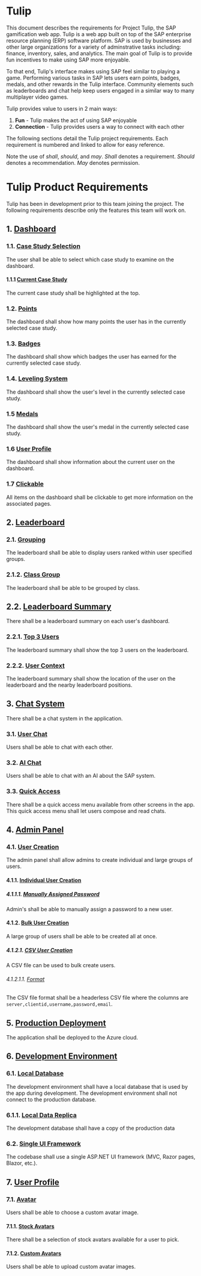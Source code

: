 # Tulip 

This document describes the requirements for Project Tulip, the
SAP gamification web app. Tulip is a web app built on top of the
SAP enterprise resource planning (ERP) software platform. SAP is
used by businesses and other large organizations for a variety
of adminstrative tasks including: finance, inventory,
sales, and analytics. The main goal of Tulip is to provide fun
incentives to make using SAP more enjoyable.

To that end, Tulip's interface makes using SAP feel similar to 
playing a game. Performing various tasks in SAP lets users earn 
points, badges, medals, and other rewards in the Tulip interface.
Community elements such as leaderboards and chat
help keep users engaged in a similar way to many multiplayer
video games. 

Tulip provides value to users in 2 main ways:
1. **Fun** - Tulip makes the act of using SAP enjoyable 
2. **Connection** - Tulip provides users a way to connect with each other 

The following sections detail the Tulip project requirements. Each 
requirement is numbered and linked to allow for easy reference. 

Note the use of _shall_, _should_, and _may_. _Shall_ denotes
a requirement. _Should_ denotes a recommendation. _May_ 
denotes permission.

# Tulip Product Requirements
Tulip has been in development prior to this team
joining the project. The following requirements 
describe only the features this team will work on.

## 1. [Dashboard](#dashboard)
### 1.1. [Case Study Selection](#case-study-selection)
The user shall be able to select which case study to examine on
the dashboard.
#### 1.1.1 [Current Case Study](#current-case-study)
The current case study shall be highlighted at the top.
### 1.2. [Points](#points)
The dashboard shall show how many points the user has in
the currently selected case study.
### 1.3. [Badges](#badges)
The dashboard shall show which badges the user has earned for
the currently selected case study.
### 1.4. [Leveling System](#levels)
The dashboard shall show the user's level in
the currently selected case study.
### 1.5 [Medals](#medals)
The dashboard shall show the user's medal in the
currently selected case study.
### 1.6 [User Profile](#medals)
The dashboard shall show information about the current
user on the dashboard.
### 1.7 [Clickable](#clickable)
All items on the dashboard shall be clickable to get more
information on the associated pages.

## 2. [Leaderboard](#leaderboard)
### 2.1. [Grouping](#leaderboard-groups)
The leaderboard shall be able to display users
ranked within user specified groups.
### 2.1.2. [Class Group](#leaderboard-class-groups)
The leaderboard shall be able to be grouped by class.
## 2.2. [Leaderboard Summary](#leaderboard-summary)
There shall be a leaderboard summary on each user's 
dashboard.
### 2.2.1. [Top 3 Users](#top-3-users)
The leaderboard summary shall show the top 3 users
on the leaderboard.
### 2.2.2. [User Context](#user-leaderboard-context)
The leaderboard summary shall show the location of 
the user on the leaderboard and the nearby 
leaderboard positions.

## 3. [Chat System](#chat)
There shall be a chat system in the application.
### 3.1. [User Chat](#user-chat)
Users shall be able to chat with each other.
### 3.2. [AI Chat](#ai-chat)
Users shall be able to chat with an AI about the 
SAP system.
### 3.3. [Quick Access](#quick-access)
There shall be a quick access menu available from other
screens in the app. This quick access menu shall let users
compose and read chats.

## 4. [Admin Panel](#admin-panel)
### 4.1. [User Creation](#admin-user-creation)
The admin panel shall allow admins to create individual and large groups of 
users.
#### 4.1.1. [Individual User Creation](#individual-user-creation)
##### 4.1.1.1. [Manually Assigned Password](#manual-password)
Admin's shall be able to manually assign a password to a new user.
#### 4.1.2. [Bulk User Creation](#bulk-user-creation)
A large group of users shall be able to be created all at once.
##### 4.1.2.1. [CSV User Creation](#csv-user-creation)
A CSV file can be used to bulk create users.
###### 4.1.2.1.1. [Format](#csv-format)
The CSV file format shall be a headerless CSV file where
the columns are `server,clientid,username,password,email`.

## 5. [Production Deployment](#deployment)
The application shall be deployed to the Azure cloud.

## 6. [Development Environment](#dev-environment)
### 6.1. [Local Database](#dev-db)
The development environment shall have a local database that is
used by the app during development. The development environment 
shall not connect to the production database.
### 6.1.1. [Local Data Replica](#local-data)
The development database shall have a copy of the production data
### 6.2. [Single UI Framework](#ui-framework)
The codebase shall use a single ASP.NET UI framework (MVC, Razor pages, Blazor, etc.). 

## 7. [User Profile](#user-profile)
### 7.1. [Avatar](#avatar)
Users shall be able to choose a custom avatar image.
#### 7.1.1. [Stock Avatars](#stock-avatars)
There shall be a selection of stock avatars available for
a user to pick.
#### 7.1.2. [Custom Avatars](#stock-avatars)
Users shall be able to upload custom avatar images.
